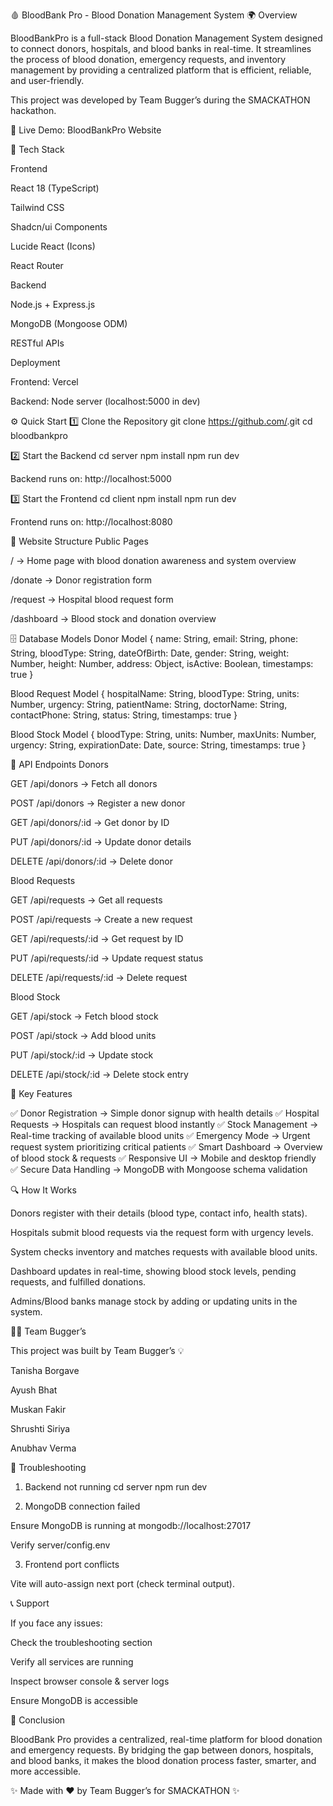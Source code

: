 🩸 BloodBank Pro - Blood Donation Management System
🌍 Overview

BloodBankPro is a full-stack Blood Donation Management System designed to connect donors, hospitals, and blood banks in real-time. It streamlines the process of blood donation, emergency requests, and inventory management by providing a centralized platform that is efficient, reliable, and user-friendly.

This project was developed by Team Bugger’s during the SMACKATHON hackathon.

🔗 Live Demo: BloodBankPro Website

🚀 Tech Stack

Frontend

React 18 (TypeScript)

Tailwind CSS

Shadcn/ui Components

Lucide React (Icons)

React Router

Backend

Node.js + Express.js

MongoDB (Mongoose ODM)

RESTful APIs

Deployment

Frontend: Vercel

Backend: Node server (localhost:5000 in dev)

⚙️ Quick Start
1️⃣ Clone the Repository
git clone https://github.com/<your-repo>.git
cd bloodbankpro

2️⃣ Start the Backend
cd server
npm install
npm run dev


Backend runs on: http://localhost:5000

3️⃣ Start the Frontend
cd client
npm install
npm run dev


Frontend runs on: http://localhost:8080

📱 Website Structure
Public Pages

/ → Home page with blood donation awareness and system overview

/donate → Donor registration form

/request → Hospital blood request form

/dashboard → Blood stock and donation overview

🗄️ Database Models
Donor Model
{
  name: String,
  email: String,
  phone: String,
  bloodType: String,
  dateOfBirth: Date,
  gender: String,
  weight: Number,
  height: Number,
  address: Object,
  isActive: Boolean,
  timestamps: true
}

Blood Request Model
{
  hospitalName: String,
  bloodType: String,
  units: Number,
  urgency: String,
  patientName: String,
  doctorName: String,
  contactPhone: String,
  status: String,
  timestamps: true
}

Blood Stock Model
{
  bloodType: String,
  units: Number,
  maxUnits: Number,
  urgency: String,
  expirationDate: Date,
  source: String,
  timestamps: true
}

🔧 API Endpoints
Donors

GET /api/donors → Fetch all donors

POST /api/donors → Register a new donor

GET /api/donors/:id → Get donor by ID

PUT /api/donors/:id → Update donor details

DELETE /api/donors/:id → Delete donor

Blood Requests

GET /api/requests → Get all requests

POST /api/requests → Create a new request

GET /api/requests/:id → Get request by ID

PUT /api/requests/:id → Update request status

DELETE /api/requests/:id → Delete request

Blood Stock

GET /api/stock → Fetch blood stock

POST /api/stock → Add blood units

PUT /api/stock/:id → Update stock

DELETE /api/stock/:id → Delete stock entry

🎨 Key Features

✅ Donor Registration → Simple donor signup with health details
✅ Hospital Requests → Hospitals can request blood instantly
✅ Stock Management → Real-time tracking of available blood units
✅ Emergency Mode → Urgent request system prioritizing critical patients
✅ Smart Dashboard → Overview of blood stock & requests
✅ Responsive UI → Mobile and desktop friendly
✅ Secure Data Handling → MongoDB with Mongoose schema validation

🔍 How It Works

Donors register with their details (blood type, contact info, health stats).

Hospitals submit blood requests via the request form with urgency levels.

System checks inventory and matches requests with available blood units.

Dashboard updates in real-time, showing blood stock levels, pending requests, and fulfilled donations.

Admins/Blood banks manage stock by adding or updating units in the system.

👨‍💻 Team Bugger’s

This project was built by Team Bugger’s 💡

Tanisha Borgave

Ayush Bhat 

Muskan Fakir 

Shrushti Siriya 

Anubhav Verma 

🐛 Troubleshooting
1. Backend not running
cd server
npm run dev

2. MongoDB connection failed

Ensure MongoDB is running at mongodb://localhost:27017

Verify server/config.env

3. Frontend port conflicts

Vite will auto-assign next port (check terminal output).

📞 Support

If you face any issues:

Check the troubleshooting section

Verify all services are running

Inspect browser console & server logs

Ensure MongoDB is accessible

🎉 Conclusion

BloodBank Pro provides a centralized, real-time platform for blood donation and emergency requests. By bridging the gap between donors, hospitals, and blood banks, it makes the blood donation process faster, smarter, and more accessible.

✨ Made with ❤️ by Team Bugger’s for SMACKATHON ✨
